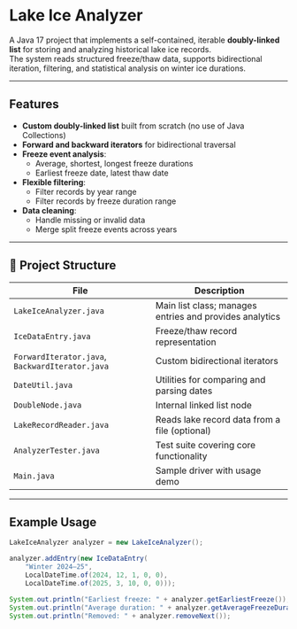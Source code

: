 # Lake Ice Analyzer

A Java 17 project that implements a self-contained, iterable **doubly-linked list** for storing and analyzing historical lake ice records.  
The system reads structured freeze/thaw data, supports bidirectional iteration, filtering, and statistical analysis on winter ice durations.

---

##  Features

- **Custom doubly-linked list** built from scratch (no use of Java Collections)
- **Forward and backward iterators** for bidirectional traversal
- **Freeze event analysis**:
  - Average, shortest, longest freeze durations
  - Earliest freeze date, latest thaw date
- **Flexible filtering**:
  - Filter records by year range
  - Filter records by freeze duration range
- **Data cleaning**:
  - Handle missing or invalid data
  - Merge split freeze events across years

---

## 📂 Project Structure

| File | Description |
|------|-------------|
| `LakeIceAnalyzer.java` | Main list class; manages entries and provides analytics |
| `IceDataEntry.java` | Freeze/thaw record representation |
| `ForwardIterator.java`, `BackwardIterator.java` | Custom bidirectional iterators |
| `DateUtil.java` | Utilities for comparing and parsing dates |
| `DoubleNode.java` | Internal linked list node |
| `LakeRecordReader.java` | Reads lake record data from a file (optional) |
| `AnalyzerTester.java` | Test suite covering core functionality |
| `Main.java` | Sample driver with usage demo |

---

##  Example Usage

```java
LakeIceAnalyzer analyzer = new LakeIceAnalyzer();

analyzer.addEntry(new IceDataEntry(
    "Winter 2024–25",
    LocalDateTime.of(2024, 12, 1, 0, 0),
    LocalDateTime.of(2025, 3, 10, 0, 0)));

System.out.println("Earliest freeze: " + analyzer.getEarliestFreeze());
System.out.println("Average duration: " + analyzer.getAverageFreezeDuration() + " days");
System.out.println("Removed: " + analyzer.removeNext());